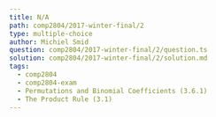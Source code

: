 ```yaml
---
title: N/A
path: comp2804/2017-winter-final/2
type: multiple-choice
author: Michiel Smid
question: comp2804/2017-winter-final/2/question.ts
solution: comp2804/2017-winter-final/2/solution.md
tags:
  - comp2804
  - comp2804-exam
  - Permutations and Binomial Coefficients (3.6.1)
  - The Product Rule (3.1)
---
```

